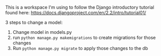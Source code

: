 This is a workspace I'm using to follow the Django introductory tutorial found here:
https://docs.djangoproject.com/en/2.2/intro/tutorial01/

3 steps to change a model:
1. Change model in models.py
2. run ```python manage.py makemigrations``` to create migrations for those changes
3. Run ```python manage.py migrate``` to apply those changes to the db
